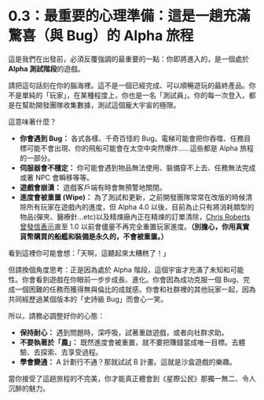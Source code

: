 # 0.3：最重要的心理準備：這是一趟充滿驚喜（與 Bug）的 Alpha 旅程

這是我們在出發前，必須反覆強調的最重要的一點：你即將進入的，是一個處於 **Alpha 測試階段**的遊戲。

請把這句話刻在你的腦海裡。這不是一個已經完成、可以順暢遊玩的最終產品。你不是單純的「玩家」，在某種程度上，你也是一名「測試員」。你的每一次登入，都是在幫助開發團隊收集數據，測試這個龐大宇宙的極限。

這意味著什麼？

- **你會遇到 Bug：** 各式各樣、千奇百怪的 Bug。電梯可能會把你吞噬、任務目標可能不會出現、你的飛船可能會在太空中突然爆炸……這些都是 Alpha 旅程的一部分。
- **伺服器會不穩定：** 你可能會遇到物品無法使用、裝備穿不上去、任務無法完成或著 NPC 會瞬移等等。
- **遊戲會崩潰：** 遊戲客戶端有時會無預警地關閉。
- **進度會被重置 (Wipe)：** 為了測試和更新，之前開發團隊常常在改版的時候清除所有玩家在遊戲內的進度，但 Alpha 4.0 以後，目前為止只有將消耗類型的物品(彈夾、醫療針...etc)以及精煉廠內正在精煉的訂單清除，[Chris Roberts 曾發信表示](https://robertsspaceindustries.com/en/comm-link/transmission/20371-Letter-From-The-Chairman)直至 1.0 以前會儘量不再完全重置玩家進度。**（別擔心，你用真實貨幣購買的船艦和裝備是永久的，不會被重置。）**

看到這裡你可能會想：「天啊，這聽起來太糟糕了！」

但請換個角度思考：正是因為處於 Alpha 階段，這個宇宙才充滿了未知和可能性。你會看到遊戲在你眼前一步步成長、進化。你會因為成功克服一個 Bug、完成一個困難的任務而獲得無與倫比的成就感。你會和社群裡的其他玩家一起，因為共同經歷過某個版本的「史詩級 Bug」而會心一笑。

所以，請務必調整好你的心態：

- **保持耐心：** 遇到問題時，深呼吸，試著重啟遊戲，或者向社群求助。
- **不要執著於「農」：** 既然進度會被重置，就不要把賺錢當成唯一目標。去體驗、去探索、去享受過程。
- **學會變通：** A 計劃行不通？那就試試 B 計畫。這就是沙盒遊戲的樂趣。

當你接受了這趟旅程的不完美，你才能真正體會到《星際公民》那獨一無二、令人沉醉的魅力。
